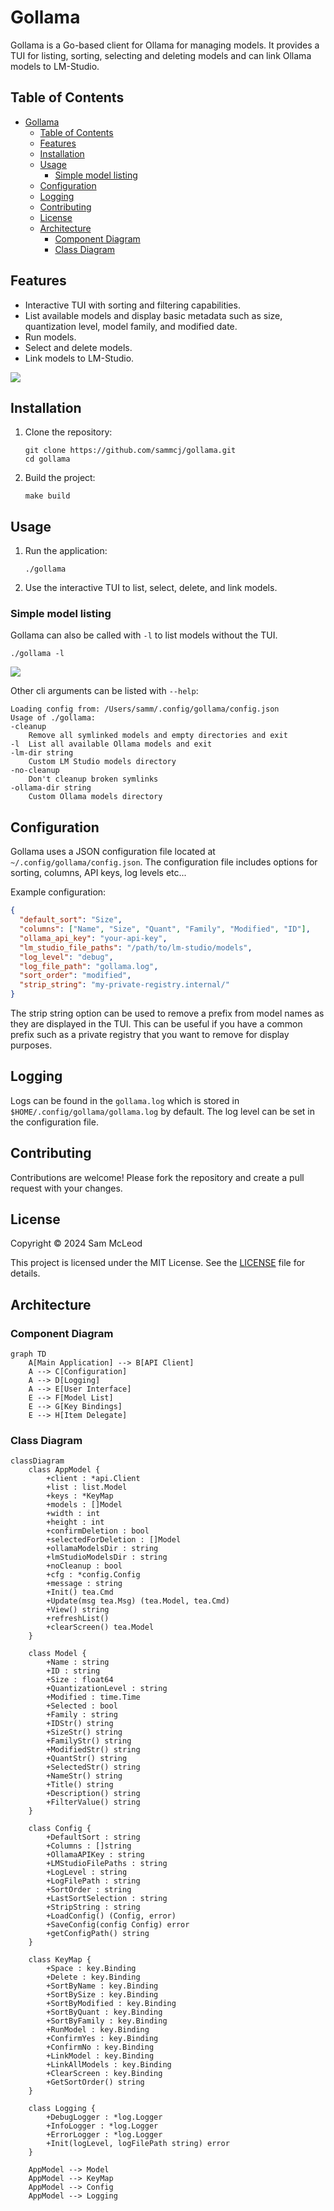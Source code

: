 # Gollama

Gollama is a Go-based client for Ollama for managing models.
It provides a TUI for listing, sorting, selecting and deleting models and can link Ollama models to LM-Studio.

## Table of Contents

- [Gollama](#gollama)
  - [Table of Contents](#table-of-contents)
  - [Features](#features)
  - [Installation](#installation)
  - [Usage](#usage)
    - [Simple model listing](#simple-model-listing)
  - [Configuration](#configuration)
  - [Logging](#logging)
  - [Contributing](#contributing)
  - [License](#license)
  - [Architecture](#architecture)
    - [Component Diagram](#component-diagram)
    - [Class Diagram](#class-diagram)

## Features

- Interactive TUI with sorting and filtering capabilities.
- List available models and display basic metadata such as size, quantization level, model family, and modified date.
- Run models.
- Select and delete models.
- Link models to LM-Studio.

![](screenshots/gollama-v1.0.0.jpg)

## Installation

1. Clone the repository:

    ```shell
    git clone https://github.com/sammcj/gollama.git
    cd gollama
    ```

2. Build the project:

    ```shell
    make build
    ```

## Usage

1. Run the application:

    ```shell
    ./gollama
    ```

2. Use the interactive TUI to list, select, delete, and link models.

### Simple model listing

Gollama can also be called with `-l` to list models without the TUI.

```shell
./gollama -l
```

![](screenshots/cli-list.jpg)

Other cli arguments can be listed with `--help`:

```shell
Loading config from: /Users/samm/.config/gollama/config.json
Usage of ./gollama:
-cleanup
    Remove all symlinked models and empty directories and exit
-l  List all available Ollama models and exit
-lm-dir string
    Custom LM Studio models directory
-no-cleanup
    Don't cleanup broken symlinks
-ollama-dir string
    Custom Ollama models directory
```

## Configuration

Gollama uses a JSON configuration file located at `~/.config/gollama/config.json`. The configuration file includes options for sorting, columns, API keys, log levels etc...

Example configuration:

```json
{
  "default_sort": "Size",
  "columns": ["Name", "Size", "Quant", "Family", "Modified", "ID"],
  "ollama_api_key": "your-api-key",
  "lm_studio_file_paths": "/path/to/lm-studio/models",
  "log_level": "debug",
  "log_file_path": "gollama.log",
  "sort_order": "modified",
  "strip_string": "my-private-registry.internal/"
}
```

The strip string option can be used to remove a prefix from model names as they are displayed in the TUI.
This can be useful if you have a common prefix such as a private registry that you want to remove for display purposes.

## Logging

Logs can be found in the `gollama.log` which is stored in `$HOME/.config/gollama/gollama.log` by default.
The log level can be set in the configuration file.

## Contributing

Contributions are welcome!
Please fork the repository and create a pull request with your changes.

## License

Copyright © 2024 Sam McLeod

This project is licensed under the MIT License. See the [LICENSE](LICENSE) file for details.

## Architecture

### Component Diagram

```mermaid
graph TD
    A[Main Application] --> B[API Client]
    A --> C[Configuration]
    A --> D[Logging]
    A --> E[User Interface]
    E --> F[Model List]
    E --> G[Key Bindings]
    E --> H[Item Delegate]
```

### Class Diagram

```mermaid
classDiagram
    class AppModel {
        +client : *api.Client
        +list : list.Model
        +keys : *KeyMap
        +models : []Model
        +width : int
        +height : int
        +confirmDeletion : bool
        +selectedForDeletion : []Model
        +ollamaModelsDir : string
        +lmStudioModelsDir : string
        +noCleanup : bool
        +cfg : *config.Config
        +message : string
        +Init() tea.Cmd
        +Update(msg tea.Msg) (tea.Model, tea.Cmd)
        +View() string
        +refreshList()
        +clearScreen() tea.Model
    }

    class Model {
        +Name : string
        +ID : string
        +Size : float64
        +QuantizationLevel : string
        +Modified : time.Time
        +Selected : bool
        +Family : string
        +IDStr() string
        +SizeStr() string
        +FamilyStr() string
        +ModifiedStr() string
        +QuantStr() string
        +SelectedStr() string
        +NameStr() string
        +Title() string
        +Description() string
        +FilterValue() string
    }

    class Config {
        +DefaultSort : string
        +Columns : []string
        +OllamaAPIKey : string
        +LMStudioFilePaths : string
        +LogLevel : string
        +LogFilePath : string
        +SortOrder : string
        +LastSortSelection : string
        +StripString : string
        +LoadConfig() (Config, error)
        +SaveConfig(config Config) error
        +getConfigPath() string
    }

    class KeyMap {
        +Space : key.Binding
        +Delete : key.Binding
        +SortByName : key.Binding
        +SortBySize : key.Binding
        +SortByModified : key.Binding
        +SortByQuant : key.Binding
        +SortByFamily : key.Binding
        +RunModel : key.Binding
        +ConfirmYes : key.Binding
        +ConfirmNo : key.Binding
        +LinkModel : key.Binding
        +LinkAllModels : key.Binding
        +ClearScreen : key.Binding
        +GetSortOrder() string
    }

    class Logging {
        +DebugLogger : *log.Logger
        +InfoLogger : *log.Logger
        +ErrorLogger : *log.Logger
        +Init(logLevel, logFilePath string) error
    }

    AppModel --> Model
    AppModel --> KeyMap
    AppModel --> Config
    AppModel --> Logging
```
